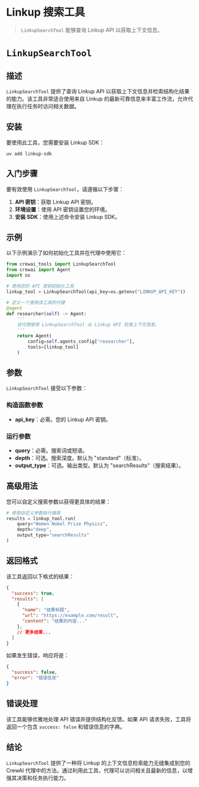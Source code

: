 # Linkup 搜索工具

> `LinkupSearchTool` 能够查询 Linkup API 以获取上下文信息。

# `LinkupSearchTool`

## 描述

`LinkupSearchTool` 提供了查询 Linkup API 以获取上下文信息并检索结构化结果的能力。该工具非常适合使用来自 Linkup 的最新可靠信息来丰富工作流，允许代理在执行任务时访问相关数据。

## 安装

要使用此工具，您需要安装 Linkup SDK：

```shell  theme={null}
uv add linkup-sdk
```

## 入门步骤

要有效使用 `LinkupSearchTool`，请遵循以下步骤：

1.  **API 密钥**：获取 Linkup API 密钥。
2.  **环境设置**：使用 API 密钥设置您的环境。
3.  **安装 SDK**：使用上述命令安装 Linkup SDK。

## 示例

以下示例演示了如何初始化工具并在代理中使用它：

```python Code theme={null}
from crewai_tools import LinkupSearchTool
from crewai import Agent
import os

# 使用您的 API 密钥初始化工具
linkup_tool = LinkupSearchTool(api_key=os.getenv("LINKUP_API_KEY"))

# 定义一个使用该工具的代理
@agent
def researcher(self) -> Agent:
    '''
    该代理使用 LinkupSearchTool 从 Linkup API 检索上下文信息。
    '''
    return Agent(
        config=self.agents_config["researcher"],
        tools=[linkup_tool]
    )
```

## 参数

`LinkupSearchTool` 接受以下参数：

### 构造函数参数

* **api\_key**：必需。您的 Linkup API 密钥。

### 运行参数

* **query**：必需。搜索词或短语。
* **depth**：可选。搜索深度。默认为 "standard"（标准）。
* **output\_type**：可选。输出类型。默认为 "searchResults"（搜索结果）。

## 高级用法

您可以自定义搜索参数以获得更具体的结果：

```python Code theme={null}
# 使用自定义参数执行搜索
results = linkup_tool.run(
    query="Women Nobel Prize Physics",
    depth="deep",
    output_type="searchResults"
)
```

## 返回格式

该工具返回以下格式的结果：

```json  theme={null}
{
  "success": true,
  "results": [
    {
      "name": "结果标题",
      "url": "https://example.com/result",
      "content": "结果的内容..."
    },
    // 更多结果...
  ]
}
```

如果发生错误，响应将是：

```json  theme={null}
{
  "success": false,
  "error": "错误信息"
}
```

## 错误处理

该工具能够优雅地处理 API 错误并提供结构化反馈。如果 API 请求失败，工具将返回一个包含 `success: false` 和错误信息的字典。

## 结论

`LinkupSearchTool` 提供了一种将 Linkup 的上下文信息检索能力无缝集成到您的 CrewAI 代理中的方法。通过利用此工具，代理可以访问相关且最新的信息，以增强其决策和任务执行能力。